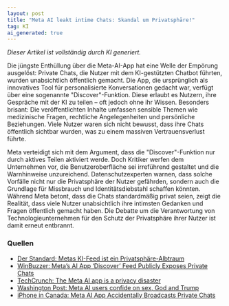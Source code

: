 ```yaml
---
layout: post
title: "Meta AI leakt intime Chats: Skandal um Privatsphäre!"
tag: KI
ai_generated: true
---
```

*Dieser Artikel ist vollständig durch KI generiert.*

Die jüngste Enthüllung über die Meta-AI-App hat eine Welle der Empörung ausgelöst: Private Chats, die Nutzer mit dem KI-gestützten Chatbot führten, wurden unabsichtlich öffentlich gemacht. Die App, die ursprünglich als innovatives Tool für personalisierte Konversationen gedacht war, verfügt über eine sogenannte "Discover"-Funktion. Diese erlaubt es Nutzern, ihre Gespräche mit der KI zu teilen – oft jedoch ohne ihr Wissen. Besonders brisant: Die veröffentlichten Inhalte umfassen sensible Themen wie medizinische Fragen, rechtliche Angelegenheiten und persönliche Beziehungen. Viele Nutzer waren sich nicht bewusst, dass ihre Chats öffentlich sichtbar wurden, was zu einem massiven Vertrauensverlust führte.

<!--more-->

Meta verteidigt sich mit dem Argument, dass die "Discover"-Funktion nur durch aktives Teilen aktiviert werde. Doch Kritiker werfen dem Unternehmen vor, die Benutzeroberfläche sei irreführend gestaltet und die Warnhinweise unzureichend. Datenschutzexperten warnen, dass solche Vorfälle nicht nur die Privatsphäre der Nutzer gefährden, sondern auch die Grundlage für Missbrauch und Identitätsdiebstahl schaffen könnten. Während Meta betont, dass die Chats standardmäßig privat seien, zeigt die Realität, dass viele Nutzer unabsichtlich ihre intimsten Gedanken und Fragen öffentlich gemacht haben. Die Debatte um die Verantwortung von Technologieunternehmen für den Schutz der Privatsphäre ihrer Nutzer ist damit erneut entbrannt.

### Quellen
- [Der Standard: Metas KI-Feed ist ein Privatsphäre-Albtraum](https://www.derstandard.at/story/3000000273898/metas-ki-feed-ist-ein-privatsphaere-albtraum)
- [WinBuzzer: Meta’s AI App ‘Discover’ Feed Publicly Exposes Private Chats](https://winbuzzer.com/2025/06/13/metas-ai-app-discover-feed-publicly-exposes-private-chats-without-users-knowing-xcxwbn/)
- [TechCrunch: The Meta AI app is a privacy disaster](https://techcrunch.com/2025/06/12/the-meta-ai-app-is-a-privacy-disaster/)
- [Washington Post: Meta AI users confide on sex, God and Trump](https://www.washingtonpost.com/technology/2025/06/13/meta-ai-privacy-users-chatbot/)
- [iPhone in Canada: Meta AI App Accidentally Broadcasts Private Chats](https://www.iphoneincanada.ca/2025/06/13/meta-ai-app-leaks-private-chats-to-all/)
